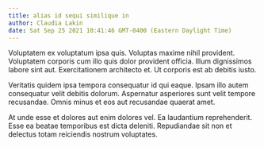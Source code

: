 ```yaml
---
title: alias id sequi similique in
author: Claudia Lakin
date: Sat Sep 25 2021 10:41:46 GMT-0400 (Eastern Daylight Time)
---
```

Voluptatem ex voluptatum ipsa quis. Voluptas maxime nihil provident. Voluptatem corporis cum illo quis dolor provident officia. Illum dignissimos labore sint aut. Exercitationem architecto et. Ut corporis est ab debitis iusto.

 Veritatis quidem ipsa tempora consequatur id qui eaque. Ipsam illo autem consequatur velit debitis dolorum. Aspernatur asperiores sunt velit tempore recusandae. Omnis minus et eos aut recusandae quaerat amet.

 At unde esse et dolores aut enim dolores vel. Ea laudantium reprehenderit. Esse ea beatae temporibus est dicta deleniti. Repudiandae sit non et delectus totam reiciendis nostrum voluptates.